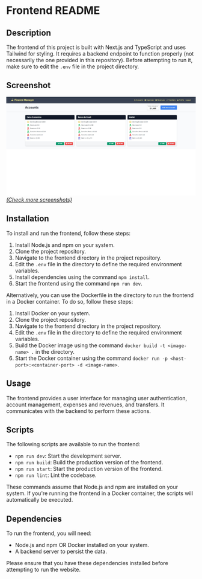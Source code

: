 # Frontend README

## Description

The frontend of this project is built with Next.js and TypeScript and uses Tailwind for styling. It requires a backend endpoint to function properly (not necessarily the one provided in this repository). Before attempting to run it, make sure to edit the `.env` file in the project directory.

## Screenshot

![Preview of the Website](./screenshots/accounts.jpeg)
[*(Check more screenshots)*](./screenshots/)

## Installation

To install and run the frontend, follow these steps:

1. Install Node.js and npm on your system.
2. Clone the project repository.
3. Navigate to the frontend directory in the project repository.
4. Edit the `.env` file in the directory to define the required environment variables.
5. Install dependencies using the command `npm install`.
6. Start the frontend using the command `npm run dev`.

Alternatively, you can use the Dockerfile in the directory to run the frontend in a Docker container. To do so, follow these steps:

1. Install Docker on your system.
2. Clone the project repository.
3. Navigate to the frontend directory in the project repository.
4. Edit the `.env` file in the directory to define the required environment variables.
5. Build the Docker image using the command `docker build -t <image-name> .` in the directory.
6. Start the Docker container using the command `docker run -p <host-port>:<container-port> -d <image-name>`.

## Usage

The frontend provides a user interface for managing user authentication, account management, expenses and revenues, and transfers. It communicates with the backend to perform these actions.

## Scripts

The following scripts are available to run the frontend:

- `npm run dev`: Start the development server.
- `npm run build`: Build the production version of the frontend.
- `npm run start`: Start the production version of the frontend.
- `npm run lint`: Lint the codebase.

These commands assume that Node.js and npm are installed on your system. If you're running the frontend in a Docker container, the scripts will automatically be executed.

## Dependencies

To run the frontend, you will need:

- Node.js and npm OR Docker installed on your system.
- A backend server to persist the data.

Please ensure that you have these dependencies installed before attempting to run the website.
